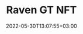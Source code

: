 ---
title: "Raven GT NFT"
date: 2022-05-30T13:07:55+03:00
draft: false
slug: "raven-gt-nft"
# Add Cloudinary image slug without base url
# e.g v1548709265/mood/some_image.jpg, not https://res.cloudinary.com/your_cloud_name/image/upload/v1548709265/mood/some_image.jpg
image: "v1653905225/aesthdigest/https___hypebeast.com_image_2022_05_raven-gt-luxury-supercar-nft-digital-performance-automaker-opensea-1_pmbv4b.jpg"
# Image alt will display below image in grid view
image_alt: "Raven GT NFT"
# Accepted values: portrait, landscape, wide, square
image_ratio: "landscape"
# Replace example tags below with your own or remove if not required
tags:
- Raven GT
- Car
- Cars
- NFT
- Luxury
- Beauty
- Elegance
- Supercar
# Must not change
layout: lightbox
---